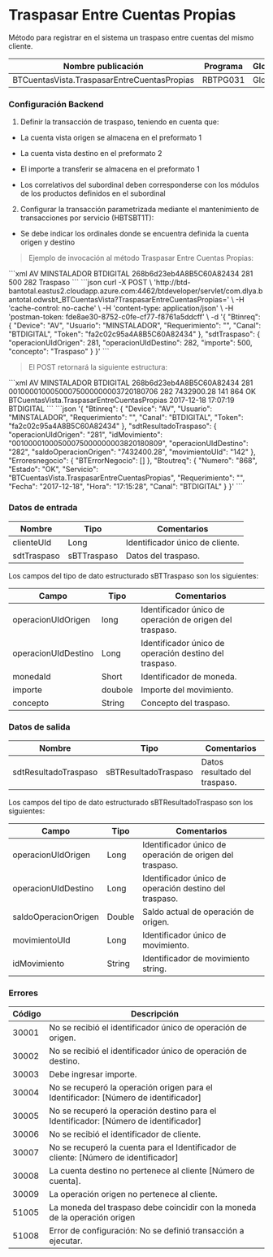 # Traspasar Entre Cuentas Propias 

Método para registrar en el sistema un traspaso entre cuentas del mismo cliente. 

Nombre publicación | Programa | Global/País 
--------- | ----------- | ----------- 
BTCuentasVista.TraspasarEntreCuentasPropias | RBTPG031 | Global 

### Configuración Backend 

1) Definir la transacción de traspaso, teniendo en cuenta que: 

* La cuenta vista origen se almacena en el preformato 1 

* La cuenta vista destino en el preformato 2 

* El importe a transferir se almacena en el preformato 1 

* Los correlativos del subordinal deben corresponderse con los módulos de los productos definidos en el subordinal 

2) Configurar la transacción parametrizada mediante el mantenimiento de transacciones por servicio (HBTSBT1T): 

* Se debe indicar los ordinales donde se encuentra definida la cuenta origen y destino 

> Ejemplo de invocación al método Traspasar Entre Cuentas Propias: 

<code-group> 
<code-block title="XML" active> 
```xml 
<soapenv:Envelope xmlns:soapenv="http://schemas.xmlsoap.org/soap/envelope/" xmlns:bts="http://uy.com.dlya.bantotal/BTSOA/"> 
   <soapenv:Header/> 
   <soapenv:Body> 
      <bts:BTCuentasVista.TraspasarEntreCuentasPropias> 
         <bts:Btinreq> 
            <bts:Device>AV</bts:Device> 
            <bts:Usuario>MINSTALADOR</bts:Usuario> 
            <bts:Requerimiento></bts:Requerimiento> 
            <bts:Canal>BTDIGITAL</bts:Canal> 
            <bts:Token>268b6d23eb4A8B5C60A82434</bts:Token> 
         </bts:Btinreq> 
         <bts:sdtTraspaso> 
            <bts:operacionUIdOrigen>281</bts:operacionUIdOrigen> 
            <bts:importe>500</bts:importe> 
            <bts:operacionUIdDestino>282</bts:operacionUIdDestino> 
            <bts:monedaId></bts:monedaId> 
            <bts:concepto>Traspaso</bts:concepto> 
         </bts:sdtTraspaso> 
      </bts:BTCuentasVista.TraspasarEntreCuentasPropias> 
   </soapenv:Body> 
</soapenv:Envelope> 
``` 
</code-block> 

<code-block title="JSON"> 
```json 
curl -X POST \ 
  'http://btd-bantotal.eastus2.cloudapp.azure.com:4462/btdeveloper/servlet/com.dlya.bantotal.odwsbt_BTCuentasVista?TraspasarEntreCuentasPropias=' \ 
  -H 'cache-control: no-cache' \ 
  -H 'content-type: application/json' \ 
  -H 'postman-token: fde8ae30-8752-c0fe-cf77-f8761a5ddcff' \ 
  -d '{ 
	"Btinreq": { 
		"Device": "AV", 
		"Usuario": "MINSTALADOR", 
		"Requerimiento": "", 
		"Canal": "BTDIGITAL", 
		"Token": "fa2c02c95a4A8B5C60A82434" 
	}, 
	"sdtTraspaso": { 
		"operacionUIdOrigen": 281, 
		"operacionUIdDestino": 282, 
		"importe": 500, 
		"concepto": "Traspaso" 
	}      
}' 
``` 
</code-block> 
</code-group> 

> El POST retornará la siguiente estructura: 

<code-group> 
<code-block title="XML" active> 
```xml 
<SOAP-ENV:Envelope xmlns:SOAP-ENV="http://schemas.xmlsoap.org/soap/envelope/" xmlns:xsd="http://www.w3.org/2001/XMLSchema" xmlns:SOAP-ENC="http://schemas.xmlsoap.org/soap/encoding/" xmlns:xsi="http://www.w3.org/2001/XMLSchema-instance"> 
   <SOAP-ENV:Body> 
      <BTCuentasVista.TraspasarEntreCuentasPropiasResponse xmlns="http://uy.com.dlya.bantotal/BTSOA/"> 
         <Btinreq> 
            <Device>AV</Device> 
            <Usuario>MINSTALADOR</Usuario> 
            <Requerimiento/> 
            <Canal>BTDIGITAL</Canal> 
            <Token>268b6d23eb4A8B5C60A82434</Token> 
         </Btinreq> 
         <sdtResultadoTraspaso> 
            <operacionUIdOrigen>281</operacionUIdOrigen> 
            <idMovimiento>00100001000500075000000003720180706</idMovimiento> 
            <operacionUIdDestino>282</operacionUIdDestino> 
            <saldoOperacionOrigen>7432900.28</saldoOperacionOrigen> 
            <movimientoUId>141</movimientoUId> 
         </sdtResultadoTraspaso> 
         <Erroresnegocio></Erroresnegocio> 
         <Btoutreq> 
            <Numero>864</Numero> 
            <Estado>OK</Estado> 
            <Servicio>BTCuentasVista.TraspasarEntreCuentasPropias</Servicio> 
            <Requerimiento/> 
            <Fecha>2017-12-18</Fecha> 
            <Hora>17:07:19</Hora> 
            <Canal>BTDIGITAL</Canal> 
         </Btoutreq> 
      </BTCuentasVista.TraspasarEntreCuentasPropiasResponse> 
   </SOAP-ENV:Body> 
</SOAP-ENV:Envelope> 
``` 
</code-block> 

<code-block title="JSON"> 
```json 
'{ 
	"Btinreq": { 
		"Device": "AV", 
		"Usuario": "MINSTALADOR", 
		"Requerimiento": "", 
		"Canal": "BTDIGITAL", 
		"Token": "fa2c02c95a4A8B5C60A82434" 
	}, 
    "sdtResultadoTraspaso": { 
        "operacionUIdOrigen": "281", 
        "idMovimiento": "00100001000500075000000003820180809", 
        "operacionUIdDestino": "282", 
        "saldoOperacionOrigen": "7432400.28", 
        "movimientoUId": "142" 
    }, 
    "Erroresnegocio": { 
        "BTErrorNegocio": [] 
    }, 
    "Btoutreq": { 
        "Numero": "868", 
        "Estado": "OK", 
        "Servicio": "BTCuentasVista.TraspasarEntreCuentasPropias", 
        "Requerimiento": "", 
        "Fecha": "2017-12-18", 
        "Hora": "17:15:28", 
        "Canal": "BTDIGITAL" 
    } 
}' 
``` 
</code-block> 
</code-group> 

### Datos de entrada 

Nombre | Tipo | Comentarios 
--------- | ----------- | ----------- 
clienteUId | Long | Identificador único de cliente. 
sdtTraspaso | sBTTraspaso | Datos del traspaso. 

Los campos del tipo de dato estructurado sBTTraspaso son los siguientes: 

Campo | Tipo | Comentarios 
--------- | ----------- | ----------- 
operacionUIdOrigen |long | Identificador único de operación de origen del traspaso. 
operacionUIdDestino | Long | Identificador único de operación destino del traspaso. 
monedaId | Short | Identificador de moneda. 
importe | doubole | Importe del movimiento. 
concepto | String | Concepto del traspaso. 

### Datos de salida 

Nombre | Tipo | Comentarios 
--------- | ----------- | ----------- 
sdtResultadoTraspaso | sBTResultadoTraspaso | Datos resultado del traspaso. 

Los campos del tipo de dato estructurado sBTResultadoTraspaso son los siguientes: 

Campo | Tipo | Comentarios 
--------- | ----------- | ----------- 
operacionUIdOrigen | Long | Identificador único de operación de origen del traspaso. 
operacionUIdDestino | Long | Identificador único de operación destino del traspaso. 
saldoOperacionOrigen | Double | Saldo actual de operación de origen. 
movimientoUId | Long | Identificador único de movimiento. 
idMovimiento | String | Identificador de movimiento string. 

### Errores 

Código | Descripción 
--------- | ----------- 
30001 | No se recibió el identificador único de operación de origen. 
30002 | No se recibió el identificador único de operación de destino. 
30003 | Debe ingresar importe. 
30004 | No se recuperó la operación origen para el Identificador: [Número de identificador] 
30005 | No se recuperó la operación destino para el Identificador: [Número de identificador] 
30006 | No se recibió el identificador de cliente. 
30007 | No se recuperó la cuenta para el Identificador de cliente: [Número de identificador] 
30008 | La cuenta destino no pertenece al cliente [Número de cuenta]. 
30009 | La operación origen no pertenece al cliente. 
51005 | La moneda del traspaso debe coincidir con la moneda de la operación origen 
51008 | Error de configuración: No se definió transacción a ejecutar. 


 
